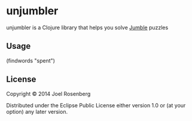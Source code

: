 # unjumbler

unjumbler is a Clojure library that helps you solve [Jumble](http://en.wikipedia.org/wiki/Jumble) puzzles

## Usage

(findwords "spent")

## License

Copyright © 2014 Joel Rosenberg

Distributed under the Eclipse Public License either version 1.0 or (at your option) any later version.
